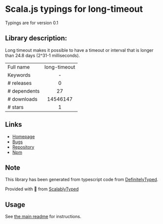 
# Scala.js typings for long-timeout

Typings are for version 0.1

## Library description:
Long timeout makes it possible to have a timeout or interval that is longer than 24.8 days (2^31-1 milliseconds).

|                    |                 |
| ------------------ | :-------------: |
| Full name          | long-timeout |
| Keywords           | - |
| # releases         | 0 |
| # dependents       | 27 |
| # downloads        | 14546147 |
| # stars            | 1 |

## Links
- [Homepage](https://github.com/tellnes/long-timeout)
- [Bugs](https://github.com/tellnes/long-timeout/issues)
- [Repository](https://github.com/tellnes/long-timeout)
- [Npm](https://www.npmjs.com/package/long-timeout)
    


## Note
This library has been generated from typescript code from [DefinitelyTyped](https://definitelytyped.org).

Provided with :purple_heart: from [ScalablyTyped](https://github.com/oyvindberg/ScalablyTyped)

## Usage
See [the main readme](../../readme.md) for instructions.


